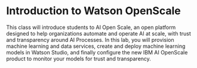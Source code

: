 # Introduction to Watson OpenScale

This class will introduce students to AI Open Scale, an open platform designed to help organizations automate and operate AI at scale, with trust and transparency around AI Processes. In this lab, you will provision machine learning and data services, create and deploy machine learning models in Watson Studio, and finally configure the new IBM AI OpenScale product to monitor your models for trust and transparency.

